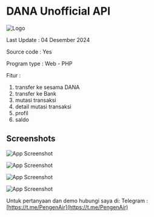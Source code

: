 # DANA Unofficial API

![Logo](https://upload.wikimedia.org/wikipedia/commons/thumb/7/72/Logo_dana_blue.svg/1200px-Logo_dana_blue.svg.png)

Last Update : 04 Desember 2024

Source code : Yes

Program type : Web - PHP

Fitur :
1.  transfer ke sesama DANA
2.  transfer ke Bank
3.  mutasi transaksi
4.  detail mutasi transaksi
5.  profil
6.  saldo

## Screenshots

![App Screenshot](https://i.postimg.cc/rp74N3fK/chrome-capture-2024-12-5.png)

![App Screenshot](https://i.postimg.cc/vm499bLJ/chrome-capture-2024-12-5-1.png)

![App Screenshot](https://i.postimg.cc/XqbyTFSW-/chrome-capture-2024-12-5-2.png)

![App Screenshot](https://i.postimg.cc/tTPxSkcD/chrome-capture-2024-12-5-3.png)

Untuk pertanyaan dan demo hubungi saya di:
Telegram : [https://t.me/PengenAir](https://t.me/PengenAir)

